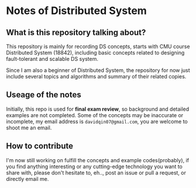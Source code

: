 **Notes of Distributed System**
===

**What is this repository talking about?**
---
This repository is mainly for recording DS concepts, starts with CMU course Distributed System (18842), including basic concepts related to designing fault-tolerant and scalable DS system.

Since I am also a beginner of Distributed System, the repository for now just include several topics and algorithms and summary of their related copies.

**Useage of the notes**
---
Initially, this repo is used for **final exam review**, so background and detailed examples are not completed. Some of the concepts may be inaccurate or incomplete, my email address is `davidqin07@gmail.com`, you are welcome to shoot me an email.

**How to contribute**
---
I'm now still working on fulfill the concepts and example codes(probably), if you find anything interesting or any cutting-edge technology you want to share with, please don't hesitate to, eh.., post an issue or pull a request, or directly email me.
